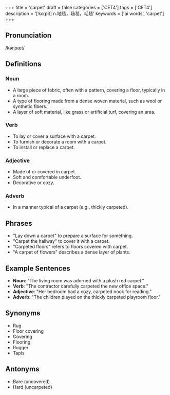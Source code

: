 +++
title = 'carpet'
draft = false
categories = ['CET4']
tags = ['CET4']
description = '[ˈkɑːpit] n.地毯，毡毯，毛毯'
keywords = ['ai words', 'carpet']
+++

## Pronunciation
/kərˈpæt/

## Definitions
### Noun
- A large piece of fabric, often with a pattern, covering a floor, typically in a room.
- A type of flooring made from a dense woven material, such as wool or synthetic fibers.
- A layer of soft material, like grass or artificial turf, covering an area.

### Verb
- To lay or cover a surface with a carpet.
- To furnish or decorate a room with a carpet.
- To install or replace a carpet.

### Adjective
- Made of or covered in carpet.
- Soft and comfortable underfoot.
- Decorative or cozy.

### Adverb
- In a manner typical of a carpet (e.g., thickly carpeted).

## Phrases
- "Lay down a carpet" to prepare a surface for something.
- "Carpet the hallway" to cover it with a carpet.
- "Carpeted floors" refers to floors covered with carpet.
- "A carpet of flowers" describes a dense layer of plants.

## Example Sentences
- **Noun**: "The living room was adorned with a plush red carpet."
- **Verb**: "The contractor carefully carpeted the new office space."
- **Adjective**: "Her bedroom had a cozy, carpeted nook for reading."
- **Adverb**: "The children played on the thickly carpeted playroom floor."

## Synonyms
- Rug
- Floor covering
- Covering
- Flooring
- Rugger
- Tapis

## Antonyms
- Bare (uncovered)
- Hard (uncarpeted)
